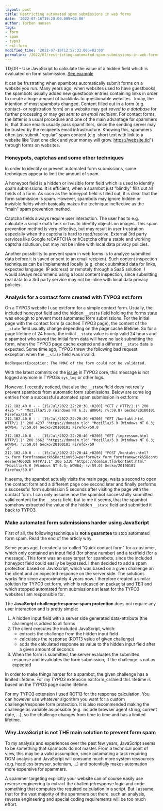```yaml
---
layout: post
title: Restricting automated spam submissions in web forms
date: '2022-07-16T19:20:00.005+02:00'
author: Torben Hansen
tags: 
- form
- spam
- typo3
- ext:form
modified_time: '2022-07-19T12:57:33.005+02:00'
permalink: /2022/07/restricting-automated-spam-submissions-in-web-forms.html
---
```


TD;DR - Use JavaScript to calculate the value of a hidden field which is evaluated on form
submission. [See example](/2022/07/restricting-automated-spam-submissions-in-web-forms.html#make-automated-form-submissions-harder-using-javascript)

It can be frustrating when spambots automatically submit forms on a website you run. Many years ago, when websites used
to have guestbooks, the spambots usually added new guestbook entries containing links in order to create a huge amount
of backlinks to questionable websites. Today, the intention of most spambots changed. Content filled out in a form (e.g.
contact- or registration form) on a website may get *saved to a database* for further processing or may get *sent to an
email recipient*. For contact forms, the latter is a usual procedure and one of the main advantage for spammers is, that
those emails usually pass spamfilters, since the sending server may be trusted by the recipients email infrastructure.
Knowing this, spammers often just submit "regular" spam content (e.g. short text with link to a website like "Just one
click and your money will grow. https://website.tld") through forms on websites.

### Honeypots, captchas and some other techniques

In order to identify or prevent automated form submissions, some techniques appear to limit the amount of 
spam. 

A honeypot field is a hidden or invisible form field which is used to identify spam submissions. It is efficient,
when a spambot just "blindly" fills out all fields of a form. As soon as the honeypot field is filled out, it is 
clear that the form submission is spam. However, spambots may ignore hidden or invisible fields which basically 
makes the technique ineffective as the "main" spam prevention method.

Captcha fields always require user interaction. The user has to e.g. calculate a simple math task or has to identify
objects on images. This spam prevention method is very effective, but may result in user frustration especially when
the captcha is hard to read/resolve. External 3rd party services like Google reCAPTCHA or hCaptcha offer a stable
and working captcha solutiuon, but may not be inline with local data privacy policies. 

Another possibility to prevent spam in web forms is to analyze submitted data before it is saved or sent to an email
recipient. Such content inspection techniques can be implemented locally (e.g. check submitted data for links, expected
language, IP address) or remotely through a SaaS solution. I would always recommend using a local content inspection, 
since submitting real data to a 3rd party service may not be inline with local data privacy policies.

### Analysis for a contact form created with TYPO3 ext:form

On a TYPO3 website I use ext:form for a simple context form. Usually, the included honeypot field and the hidden 
`__state` field holding the forms state was enough to prevent most automated form submissions. For the initial page
with the contact form (a cached TYPO3 page), the content of the `__state` field usually change depending on the page 
cache lifetime. So for a page lifetime of 24 hours, the initial `__state` value is only valid 24 hours and a spambot
who saved the initial form data will have no luck submitting the form, when the TYPO3 page cache expired and a 
different `__state` data is expected. Some time ago, TYPO3 threw the following bad request exception when the 
`__state` field was invalid:

```
BadRequestException: The HMAC of the form could not be validated.
```

With the latest commits on the [issue](https://forge.typo3.org/issues/90134) in TYPO3 core, this message is not 
logged anymore in TYPO3s `sys_log` or other logs.

However, I recently noticed, that also the `__state` field does not really prevent spambots from automatic form
submissions. Below are some log entries from a successful automated spam submission in ext:form:

```
212.102.40.0 - - [15/Jul/2022:22:20:38 +0200] "GET / HTTP/1.1" 200 4725 "-" "Mozilla/5.0 (Windows NT 6.3; WOW64; rv:59.0) Gecko/20100101 Firefox/59.0"
212.102.40.0 - - [15/Jul/2022:22:20:39 +0200] "GET /kontakt.html HTTP/1.1" 200 4237 "https://domain.tld" "Mozilla/5.0 (Windows NT 6.3; WOW64; rv:59.0) Gecko/20100101 Firefox/59.0
"
212.102.40.0 - - [15/Jul/2022:22:20:40 +0200] "GET /impressum.html HTTP/1.1" 200 3662 "https://domain.tld" "Mozilla/5.0 (Windows NT 6.3; WOW64; rv:59.0) Gecko/20100101 Firefox/59
.0"
212.102.40.0 - - [15/Jul/2022:22:20:44 +0200] "POST /kontakt.html?tx_form_formframework%5Baction%5D=perform&tx_form_formframework%5Bcontroller%5D=FormFrontend&cHash=4057735498895c4baf34
ee7ae746602b HTTP/1.1" 200 5310 "https://domain.tld/kontakt.html" "Mozilla/5.0 (Windows NT 6.3; WOW64; rv:59.0) Gecko/20100101 Firefox/59.0"
```

It seems, the spambot actually visits the main page, waits a second to open the contact form and a different page one 
second later and finally performs a successful form submission 5 seconds after visiting the page with the contact
form. I can only assume how the spambot successfully submitted valid content for the `__state` field, but to me
it seems, that the spambot somehow extracted the value of the hidden `__state` field and submitted it back to TYPO3.

### Make automated form submissions harder using JavaScript

First of all, the following technique is **not a guarantee** to stop automated form spam. Read the end of the articly why. 

Some years ago, I created a so-called "Quick contact form" for a customer, which only contained an input field 
(for phone number) and a textfield (for a message). This form was an easy target for spambots, since the included 
honeypot field could easily be bypassed. I then decided to add a spam protection based on JavaScript, which 
was based on a given challenge on the client and an expected response on the server side. The solutions works 
fine since approximately 4 years now. I therefore created a similar solution for TYPO3 ext:form, which is released
on [packagist](https://packagist.org/packages/derhansen/form_crshield) and 
[TER](https://extensions.typo3.org/extension/form_crshield) and which stopped automated form submissions at least 
for the TYPO3 websites I am responsible for.

The **JavaScript challenge/response spam protection** does not require any user interaction and is pretty simple:

1. A hidden input field with a server side generated data-attribute (the challenge) is added to all forms
2. The client executes the included JavaScript, which:
   * extracts the challenge from the hidden input field
   * calculates the response (ROT13 value of given challenge)
   * adds the calculated response as value to the hidden input field after a given amount of seconds
3. When the form is submitted, the server evaluates the submitted response and invalidates the form submission, 
   if the challenge is not as expected 

In order to make things harder for a spambot, the given challenge has a limited lifetime. For my TYPO3 extension 
ext:form_crshield this lifetime is based on the TYPO3 page cache lifetime. 

For my TYPO3 extension I used ROT13 for the response calculation. You can however use whatever algorithm you want 
for a custom challenge/response form protection. It is also recommended making the challenge as variable as 
possible (e.g. include browser agent string, current date, ...), so the challenge changes from time to time 
and has a limited lifetime.

### Why JavaScript is not THE main solution to prevent form spam  

To my analysis and experiences over the past few years, JavaScript seems to be something that spambots do not master. 
From a technical point of view, this may be a valid assumption, since automating a task requiring DOM analysis and 
JavaScript will consume much more system ressources (e.g. headless browser, selenium, ...) and potentially makes
automation more expensive for spammers.

A spammer targeting explicitly your website can of course easily use reverse engineering to extract the 
challenge/response logic and code something that computes the required calculation in a script. But I assume, that for
the vast majority of the spammers out there, such an analysis, reverse engineering and special coding requirements will
be too much effort.
 